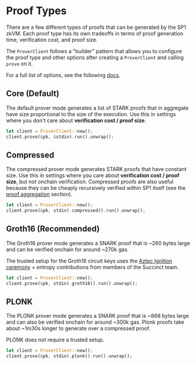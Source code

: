 # Proof Types

There are a few different types of proofs that can be generated by the SP1 zkVM. Each proof type has its own tradeoffs in terms of proof generation time, verification cost, and proof size.

The `ProverClient` follows a "builder" pattern that allows you to configure the proof type and other options after creating a `ProverClient` and calling `prove` on it.

For a full list of options, see the following [docs](https://docs.rs/sp1-sdk/1.2.0/sp1_sdk/action/struct.Prove.html).

## Core (Default)

The default prover mode generates a list of STARK proofs that in aggregate have size proportional to
the size of the execution. Use this in settings where you don't care about **verification cost / proof size**.

```rust
let client = ProverClient::new();
client.prove(&pk, &stdin).run().unwrap();
```

## Compressed

The compressed prover mode generates STARK proofs that have constant size. Use this in settings where you
care about **verification cost / proof size**, but not onchain verification. Compressed proofs are also useful because they can be cheaply recursively verified within SP1 itself (see the [proof aggregation](../writing-programs/proof-aggregation.md) section).

```rust
let client = ProverClient::new();
client.prove(&pk, stdin).compressed().run().unwrap();
```

## Groth16 (Recommended)

The Groth16 prover mode generates a SNARK proof that is ~260 bytes large and can be verified onchain for around ~270k gas. 

The trusted setup for the Groth16 circuit keys uses the [Aztec Ignition ceremony](https://github.com/AztecProtocol/ignition-verification) + entropy contributions from members of the Succinct team.

```rust
let client = ProverClient::new();
client.prove(&pk, stdin).groth16().run().unwrap();
```

## PLONK

The PLONK prover mode generates a SNARK proof that is ~868 bytes large and can also be verified onchain for around ~300k gas. Plonk proofs take about ~1m30s longer to generate over a compressed proof.

PLONK does not require a trusted setup.

```rust
let client = ProverClient::new();
client.prove(&pk, stdin).plonk().run().unwrap();
```
